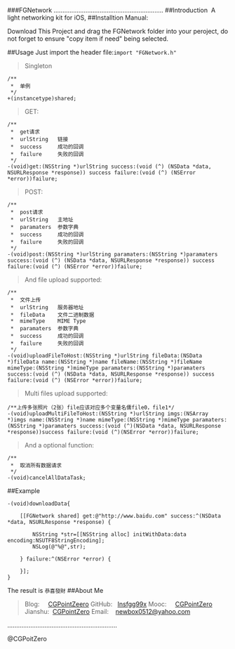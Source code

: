 ###FGNetwork
..............................................................
##Introduction
 A light networking  kit for iOS,
##Installtion
Manual:

Download This Project and drag the FGNetwork folder into your peroject, do not forget to ensure "copy item if need" being selected.


##Usage
Just import the header file:`import "FGNetwork.h"`
>Singleton

```
/**
 *  单例
 */
+(instancetype)shared;
```

>GET:

```
/**
 *  get请求
 *  urlString   链接
 *  success     成功的回调
 *  failure     失败的回调
 */
-(void)get:(NSString *)urlString success:(void (^) (NSData *data, NSURLResponse *response)) success failure:(void (^) (NSError *error))failure;
```
>POST:

```
/**
 *  post请求
 *  urlString   主地址
 *  paramaters  参数字典
 *  success     成功的回调
 *  failure     失败的回调
 */
-(void)post:(NSString *)urlString paramaters:(NSString *)paramaters success:(void (^) (NSData *data, NSURLResponse *response)) success failure:(void (^) (NSError *error))failure;
```
>And file upload supported:

```
/**
 *  文件上传
 *  urlString   服务器地址
 *  fileData    文件二进制数据
 *  mimeType    MIME Type
 *  paramaters  参数字典
 *  success     成功的回调
 *  failure     失败的回调
 */
-(void)uploadFileToHost:(NSString *)urlString fileData:(NSData *)fileData name:(NSString *)name fileName:(NSString *)fileName mimeType:(NSString *)mimeType paramaters:(NSString *)paramaters success:(void (^) (NSData *data, NSURLResponse *response)) success failure:(void (^) (NSError *error))failure;
```
>Multi files upload supported:

```
/**上传多张照片（2张）file应该对应多个变量名儒file0，file1*/
-(void)uploadMultiFileToHost:(NSString *)urlString imgs:(NSArray *)imgs name:(NSString *)name mimeType:(NSString *)mimeType paramaters:(NSString *)paramaters success:(void (^)(NSData *data, NSURLResponse *response))success failure:(void (^)(NSError *error))failure;
```
>And  a optional function:

```
/**
 *  取消所有数据请求
 */
-(void)cancelAllDataTask;
```
##Example
```
-(void)downloadData{
    
    [[FGNetwork shared] get:@"http://www.baidu.com" success:^(NSData *data, NSURLResponse *response) {
        
        NSString *str=[[NSString alloc] initWithData:data encoding:NSUTF8StringEncoding];
        NSLog(@"%@",str);
        
    } failure:^(NSError *error) {
        
    }];
}
```
The result is `恭喜發財`
##About Me
>Blog:     [CGPointZeero](http://cgpointzero.top)
GitHub:   [Insfgg99x](https://github.com/Insfgg99x)
Mooc:     [CGPointZero](http://www.imooc.com/u/3909164/articles)
Jianshu:  [CGPointZero](http://www.jianshu.com/users/c3f2e8c87dc4/latest_articles)
Email:    [newbox0512@yahoo.com](mailto:newbox0512@yahoo.com)

..............................................................

@CGPoitZero
